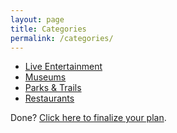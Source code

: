 ```yaml
---
layout: page
title: Categories
permalink: /categories/
---
```


- [Live Entertainment](/categories/live_entertainment/)
- [Museums](/categories/museums/)
- [Parks & Trails](/categories/parks_and_trails/)
- [Restaurants](/categories/restaurants/)

Done? [Click here to finalize your plan](/planner/).
